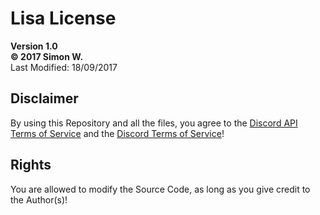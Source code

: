 # Lisa License<br>
**Version 1.0<br>
© 2017 Simon W.**<br>
Last Modified: 18/09/2017

## Disclaimer
By using this Repository and all the files, you agree to the [Discord API Terms of Service](https://discordapp.com/developers/docs/legal) and the [Discord Terms of Service](https://discordapp.com/terms)!

## Rights
You are allowed to modify the Source Code, as long as you give credit to the Author(s)!<br>
